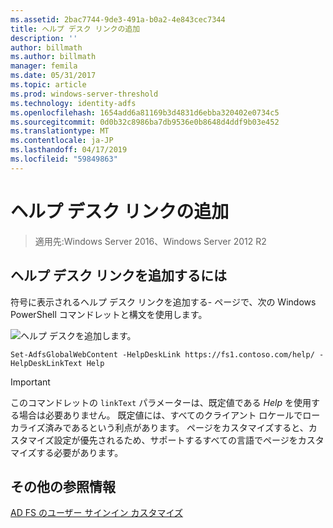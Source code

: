 ```yaml
---
ms.assetid: 2bac7744-9de3-491a-b0a2-4e843cec7344
title: ヘルプ デスク リンクの追加
description: ''
author: billmath
ms.author: billmath
manager: femila
ms.date: 05/31/2017
ms.topic: article
ms.prod: windows-server-threshold
ms.technology: identity-adfs
ms.openlocfilehash: 1654add6a81169b3d4831d6ebba320402e0734c5
ms.sourcegitcommit: 0d0b32c8986ba7db9536e0b8648d4ddf9b03e452
ms.translationtype: MT
ms.contentlocale: ja-JP
ms.lasthandoff: 04/17/2019
ms.locfileid: "59849863"
---
```

# <a name="add-help-desk-link"></a>ヘルプ デスク リンクの追加 

>適用先:Windows Server 2016、Windows Server 2012 R2


## <a name="to-add-a-help-desk-link"></a>ヘルプ デスク リンクを追加するには  
符号に表示されるヘルプ デスク リンクを追加する\- ページで、次の Windows PowerShell コマンドレットと構文を使用します。  

![ヘルプ デスクを追加します。](media/AD-FS-user-sign-in-customization/ADFS_Blue_Custom2.png)
  

`Set-AdfsGlobalWebContent -HelpDeskLink https://fs1.contoso.com/help/ -HelpDeskLinkText Help`  
 
  
> [!IMPORTANT]  
> このコマンドレットの `linkText` パラメーターは、既定値である *Help* を使用する場合は必要ありません。 既定値には、すべてのクライアント ロケールでローカライズ済みであるという利点があります。 ページをカスタマイズすると、カスタマイズ設定が優先されるため、サポートするすべての言語でページをカスタマイズする必要があります。  


## <a name="additional-references"></a>その他の参照情報 
[AD FS のユーザー サインイン カスタマイズ](AD-FS-user-sign-in-customization.md)  
